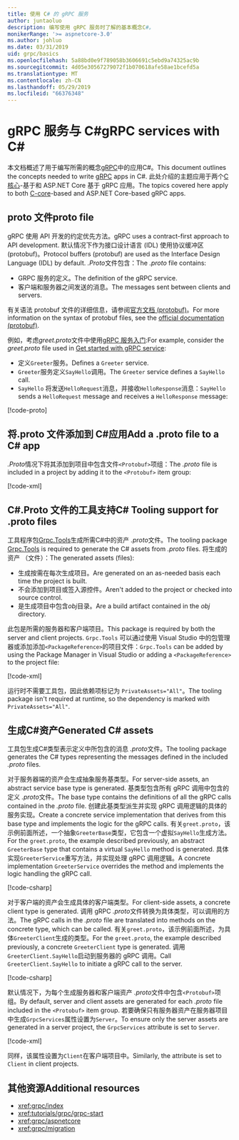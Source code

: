 ```yaml
---
title: 使用 C# 的 gRPC 服务
author: juntaoluo
description: 编写使用 gRPC 服务时了解的基本概念C#。
monikerRange: '>= aspnetcore-3.0'
ms.author: johluo
ms.date: 03/31/2019
uid: grpc/basics
ms.openlocfilehash: 5a88bd0e9f789058b3606691c5ebd9a74325ac9b
ms.sourcegitcommit: 4d05e30567279072f1b070618afe58ae1bcefd5a
ms.translationtype: MT
ms.contentlocale: zh-CN
ms.lasthandoff: 05/29/2019
ms.locfileid: "66376348"
---
```

# <a name="grpc-services-with-c"></a><span data-ttu-id="35124-103">gRPC 服务与 C\#</span><span class="sxs-lookup"><span data-stu-id="35124-103">gRPC services with C\#</span></span>

<span data-ttu-id="35124-104">本文档概述了用于编写所需的概念[gRPC](https://grpc.io/docs/guides/)中的应用C#。</span><span class="sxs-lookup"><span data-stu-id="35124-104">This document outlines the concepts needed to write [gRPC](https://grpc.io/docs/guides/) apps in C#.</span></span> <span data-ttu-id="35124-105">此处介绍的主题应用于两个[C 核心](https://grpc.io/blog/grpc-stacks)-基于和 ASP.NET Core 基于 gRPC 应用。</span><span class="sxs-lookup"><span data-stu-id="35124-105">The topics covered here apply to both [C-core](https://grpc.io/blog/grpc-stacks)-based and ASP.NET Core-based gRPC apps.</span></span>

## <a name="proto-file"></a><span data-ttu-id="35124-106">proto 文件</span><span class="sxs-lookup"><span data-stu-id="35124-106">proto file</span></span>

<span data-ttu-id="35124-107">gRPC 使用 API 开发的约定优先方法。</span><span class="sxs-lookup"><span data-stu-id="35124-107">gRPC uses a contract-first approach to API development.</span></span> <span data-ttu-id="35124-108">默认情况下作为接口设计语言 (IDL) 使用协议缓冲区 (protobuf)。</span><span class="sxs-lookup"><span data-stu-id="35124-108">Protocol buffers (protobuf) are used as the Interface Design Language (IDL) by default.</span></span> <span data-ttu-id="35124-109">*.Proto*文件包含：</span><span class="sxs-lookup"><span data-stu-id="35124-109">The *.proto* file contains:</span></span>

* <span data-ttu-id="35124-110">GRPC 服务的定义。</span><span class="sxs-lookup"><span data-stu-id="35124-110">The definition of the gRPC service.</span></span>
* <span data-ttu-id="35124-111">客户端和服务器之间发送的消息。</span><span class="sxs-lookup"><span data-stu-id="35124-111">The messages sent between clients and servers.</span></span>

<span data-ttu-id="35124-112">有关语法 protobuf 文件的详细信息，请参阅[官方文档 (protobuf)](https://developers.google.com/protocol-buffers/docs/proto3)。</span><span class="sxs-lookup"><span data-stu-id="35124-112">For more information on the syntax of protobuf files, see the [official documentation (protobuf)](https://developers.google.com/protocol-buffers/docs/proto3).</span></span>

<span data-ttu-id="35124-113">例如，考虑*greet.proto*文件中使用[gRPC 服务入门](xref:tutorials/grpc/grpc-start):</span><span class="sxs-lookup"><span data-stu-id="35124-113">For example, consider the *greet.proto* file used in [Get started with gRPC service](xref:tutorials/grpc/grpc-start):</span></span>

* <span data-ttu-id="35124-114">定义`Greeter`服务。</span><span class="sxs-lookup"><span data-stu-id="35124-114">Defines a `Greeter` service.</span></span>
* <span data-ttu-id="35124-115">`Greeter`服务定义`SayHello`调用。</span><span class="sxs-lookup"><span data-stu-id="35124-115">The `Greeter` service defines a `SayHello` call.</span></span>
* <span data-ttu-id="35124-116">`SayHello` 将发送`HelloRequest`消息，并接收`HelloResponse`消息：</span><span class="sxs-lookup"><span data-stu-id="35124-116">`SayHello` sends a `HelloRequest` message and receives a `HelloResponse` message:</span></span>

[!code-proto[](~/tutorials//grpc/grpc-start/sample/GrpcGreeter/Protos/greet.proto)]

## <a name="add-a-proto-file-to-a-c-app"></a><span data-ttu-id="35124-117">将.proto 文件添加到 C\#应用</span><span class="sxs-lookup"><span data-stu-id="35124-117">Add a .proto file to a C\# app</span></span>

<span data-ttu-id="35124-118">*.Proto*情况下将其添加到项目中包含文件`<Protobuf>`项组：</span><span class="sxs-lookup"><span data-stu-id="35124-118">The *.proto* file is included in a project by adding it to the `<Protobuf>` item group:</span></span>

[!code-xml[](~/tutorials//grpc/grpc-start/sample/GrpcGreeter/GrpcGreeter.csproj?highlight=2&range=7-11)]

## <a name="c-tooling-support-for-proto-files"></a><span data-ttu-id="35124-119">C#.Proto 文件的工具支持</span><span class="sxs-lookup"><span data-stu-id="35124-119">C# Tooling support for .proto files</span></span>

<span data-ttu-id="35124-120">工具程序包[Grpc.Tools](https://www.nuget.org/packages/Grpc.Tools/)生成所需C#中的资产 *.proto*文件。</span><span class="sxs-lookup"><span data-stu-id="35124-120">The tooling package [Grpc.Tools](https://www.nuget.org/packages/Grpc.Tools/) is required to generate the C# assets from *.proto* files.</span></span> <span data-ttu-id="35124-121">将生成的资产 （文件）：</span><span class="sxs-lookup"><span data-stu-id="35124-121">The generated assets (files):</span></span>

* <span data-ttu-id="35124-122">生成按需在每次生成项目。</span><span class="sxs-lookup"><span data-stu-id="35124-122">Are generated on an as-needed basis each time the project is built.</span></span>
* <span data-ttu-id="35124-123">不会添加到项目或签入源控件。</span><span class="sxs-lookup"><span data-stu-id="35124-123">Aren't added to the project or checked into source control.</span></span>
* <span data-ttu-id="35124-124">是生成项目中包含*obj*目录。</span><span class="sxs-lookup"><span data-stu-id="35124-124">Are a build artifact contained in the *obj* directory.</span></span>

<span data-ttu-id="35124-125">此包是所需的服务器和客户端项目。</span><span class="sxs-lookup"><span data-stu-id="35124-125">This package is required by both the server and client projects.</span></span> <span data-ttu-id="35124-126">`Grpc.Tools` 可以通过使用 Visual Studio 中的包管理器或添加添加`<PackageReference>`的项目文件：</span><span class="sxs-lookup"><span data-stu-id="35124-126">`Grpc.Tools` can be added by using the Package Manager in Visual Studio or adding a `<PackageReference>` to the project file:</span></span>

[!code-xml[](~/tutorials//grpc/grpc-start/sample/GrpcGreeter/GrpcGreeter.csproj?highlight=1&range=17)]

<span data-ttu-id="35124-127">运行时不需要工具包，因此依赖项标记为 `PrivateAssets="All"`。</span><span class="sxs-lookup"><span data-stu-id="35124-127">The tooling package isn't required at runtime, so the dependency is marked with `PrivateAssets="All"`.</span></span>

## <a name="generated-c-assets"></a><span data-ttu-id="35124-128">生成C#资产</span><span class="sxs-lookup"><span data-stu-id="35124-128">Generated C# assets</span></span>

<span data-ttu-id="35124-129">工具包生成C#类型表示定义中所包含的消息 *.proto*文件。</span><span class="sxs-lookup"><span data-stu-id="35124-129">The tooling package generates the C# types representing the messages defined in the included *.proto* files.</span></span>

<span data-ttu-id="35124-130">对于服务器端的资产会生成抽象服务基类型。</span><span class="sxs-lookup"><span data-stu-id="35124-130">For server-side assets, an abstract service base type is generated.</span></span> <span data-ttu-id="35124-131">基类型包含所有 gRPC 调用中包含的定义 *.proto*文件。</span><span class="sxs-lookup"><span data-stu-id="35124-131">The base type contains the definitions of all the gRPC calls contained in the *.proto* file.</span></span> <span data-ttu-id="35124-132">创建此基类型派生并实现 gRPC 调用逻辑的具体的服务实现。</span><span class="sxs-lookup"><span data-stu-id="35124-132">Create a concrete service implementation that derives from this base type and implements the logic for the gRPC calls.</span></span> <span data-ttu-id="35124-133">有关`greet.proto`，该示例前面所述，一个抽象`GreeterBase`类型，它包含一个虚拟`SayHello`生成方法。</span><span class="sxs-lookup"><span data-stu-id="35124-133">For the `greet.proto`, the example described previously, an abstract `GreeterBase` type that contains a virtual `SayHello` method is generated.</span></span> <span data-ttu-id="35124-134">具体实现`GreeterService`重写方法，并实现处理 gRPC 调用逻辑。</span><span class="sxs-lookup"><span data-stu-id="35124-134">A concrete implementation `GreeterService` overrides the method and implements the logic handling the gRPC call.</span></span>

[!code-csharp[](~/tutorials//grpc/grpc-start/sample/GrpcGreeter/Services/GreeterService.cs?name=snippet)]

<span data-ttu-id="35124-135">对于客户端的资产会生成具体的客户端类型。</span><span class="sxs-lookup"><span data-stu-id="35124-135">For client-side assets, a concrete client type is generated.</span></span> <span data-ttu-id="35124-136">调用 gRPC *.proto*文件转换为具体类型，可以调用的方法。</span><span class="sxs-lookup"><span data-stu-id="35124-136">The gRPC calls in the *.proto* file are translated into methods on the concrete type, which can be called.</span></span> <span data-ttu-id="35124-137">有关`greet.proto`，该示例前面所述，为具体`GreeterClient`生成的类型。</span><span class="sxs-lookup"><span data-stu-id="35124-137">For the `greet.proto`, the example described previously, a concrete `GreeterClient` type is generated.</span></span> <span data-ttu-id="35124-138">调用`GreeterClient.SayHello`启动到服务器的 gRPC 调用。</span><span class="sxs-lookup"><span data-stu-id="35124-138">Call `GreeterClient.SayHello` to initiate a gRPC call to the server.</span></span>

[!code-csharp[](~/tutorials//grpc/grpc-start/sample/GrpcGreeterClient/Program.cs?highlight=5-8&name=snippet)]

<span data-ttu-id="35124-139">默认情况下，为每个生成服务器和客户端资产 *.proto*文件中包含`<Protobuf>`项组。</span><span class="sxs-lookup"><span data-stu-id="35124-139">By default, server and client assets are generated for each *.proto* file included in the `<Protobuf>` item group.</span></span> <span data-ttu-id="35124-140">若要确保只有服务器资产在服务器项目中生成`GrpcServices`属性设置为`Server`。</span><span class="sxs-lookup"><span data-stu-id="35124-140">To ensure only the server assets are generated in a server project, the `GrpcServices` attribute is set to `Server`.</span></span>

[!code-xml[](~/tutorials//grpc/grpc-start/sample/GrpcGreeter/GrpcGreeter.csproj?highlight=2&range=7-11)]

<span data-ttu-id="35124-141">同样，该属性设置为`Client`在客户端项目中。</span><span class="sxs-lookup"><span data-stu-id="35124-141">Similarly, the attribute is set to `Client` in client projects.</span></span>

## <a name="additional-resources"></a><span data-ttu-id="35124-142">其他资源</span><span class="sxs-lookup"><span data-stu-id="35124-142">Additional resources</span></span>

* <xref:grpc/index>
* <xref:tutorials/grpc/grpc-start>
* <xref:grpc/aspnetcore>
* <xref:grpc/migration>
